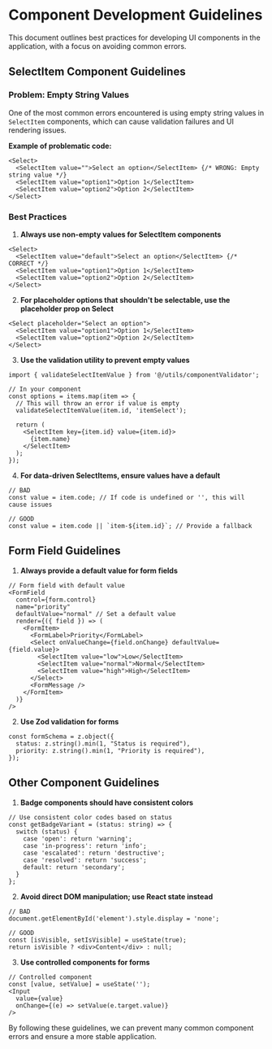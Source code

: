 # Component Development Guidelines

This document outlines best practices for developing UI components in the application, with a focus on avoiding common errors.

## SelectItem Component Guidelines

### Problem: Empty String Values

One of the most common errors encountered is using empty string values in `SelectItem` components, which can cause validation failures and UI rendering issues.

**Example of problematic code:**

```tsx
<Select>
  <SelectItem value="">Select an option</SelectItem> {/* WRONG: Empty string value */}
  <SelectItem value="option1">Option 1</SelectItem>
  <SelectItem value="option2">Option 2</SelectItem>
</Select>
```

### Best Practices

1. **Always use non-empty values for SelectItem components**

```tsx
<Select>
  <SelectItem value="default">Select an option</SelectItem> {/* CORRECT */}
  <SelectItem value="option1">Option 1</SelectItem>
  <SelectItem value="option2">Option 2</SelectItem>
</Select>
```

2. **For placeholder options that shouldn't be selectable, use the placeholder prop on Select**

```tsx
<Select placeholder="Select an option">
  <SelectItem value="option1">Option 1</SelectItem>
  <SelectItem value="option2">Option 2</SelectItem>
</Select>
```

3. **Use the validation utility to prevent empty values**

```tsx
import { validateSelectItemValue } from '@/utils/componentValidator';

// In your component
const options = items.map(item => {
  // This will throw an error if value is empty
  validateSelectItemValue(item.id, 'itemSelect');
  
  return (
    <SelectItem key={item.id} value={item.id}>
      {item.name}
    </SelectItem>
  );
});
```

4. **For data-driven SelectItems, ensure values have a default**

```tsx
// BAD
const value = item.code; // If code is undefined or '', this will cause issues

// GOOD
const value = item.code || `item-${item.id}`; // Provide a fallback
```

## Form Field Guidelines

1. **Always provide a default value for form fields**

```tsx
// Form field with default value
<FormField
  control={form.control}
  name="priority"
  defaultValue="normal" // Set a default value
  render={({ field }) => (
    <FormItem>
      <FormLabel>Priority</FormLabel>
      <Select onValueChange={field.onChange} defaultValue={field.value}>
        <SelectItem value="low">Low</SelectItem>
        <SelectItem value="normal">Normal</SelectItem>
        <SelectItem value="high">High</SelectItem>
      </Select>
      <FormMessage />
    </FormItem>
  )}
/>
```

2. **Use Zod validation for forms**

```tsx
const formSchema = z.object({
  status: z.string().min(1, "Status is required"),
  priority: z.string().min(1, "Priority is required"),
});
```

## Other Component Guidelines

1. **Badge components should have consistent colors**

```tsx
// Use consistent color codes based on status
const getBadgeVariant = (status: string) => {
  switch (status) {
    case 'open': return 'warning';
    case 'in-progress': return 'info';
    case 'escalated': return 'destructive';
    case 'resolved': return 'success';
    default: return 'secondary';
  }
};
```

2. **Avoid direct DOM manipulation; use React state instead**

```tsx
// BAD
document.getElementById('element').style.display = 'none';

// GOOD
const [isVisible, setIsVisible] = useState(true);
return isVisible ? <div>Content</div> : null;
```

3. **Use controlled components for forms**

```tsx
// Controlled component
const [value, setValue] = useState('');
<Input
  value={value}
  onChange={(e) => setValue(e.target.value)}
/>
```

By following these guidelines, we can prevent many common component errors and ensure a more stable application.